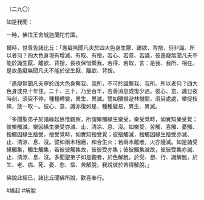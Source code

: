 （二九〇）

如是我聞：

一時，佛住王舍城迦蘭陀竹園。

爾時，世尊告諸比丘：「愚癡無聞凡夫於四大色身生厭、離欲、背捨，但非識。所以者何？四大色身現有增減、有取、有捨，若心、若意、若識，彼愚癡無聞凡夫不能於識生厭、離欲、背捨，長夜保惜繫我，若得、若取，言：是我、我所、相在。是故愚癡無聞凡夫不能於彼生厭、離欲、背捨。

「愚癡無聞凡夫寧於四大色身繫我、我所，不可於識繫我、我所。所以者何？四大色身或見十年住，二十、三十，乃至百年，若善消息或復少過。彼心、意、識日夜時刻，須臾不停，種種轉變，異生、異滅。譬如獼猴遊林樹間，須臾處處，攀捉枝條，放一取一。彼心、意、識亦復如是，種種變易，異生、異滅。

「多聞聖弟子於諸緣起思惟觀察，所謂樂觸緣生樂受，樂受覺時，如實知樂受覺；彼樂觸滅，樂因緣生樂受亦滅、止、清凉、息、沒。如樂受，苦觸、喜觸、憂觸、捨觸因緣生捨受，捨受覺時，如實知捨受覺；彼捨觸滅，捨觸因緣生捨受亦滅、止、清涼、息、沒。譬如兩木相磨，和合生火；若兩木離散，火亦隨滅。如是諸受緣觸集，觸生觸集，若彼彼觸集故，彼彼受亦集；彼彼觸集滅故，彼彼受集亦滅、止、清涼、息、沒。多聞聖弟子如是觀者，於色解脫，於受、想、行、識解脫，於生、老、病、死、憂、悲、惱、苦解脫，我說彼於苦得解脫。」

佛說此經已，諸比丘聞佛所說，歡喜奉行。



#緣起
#解脫
